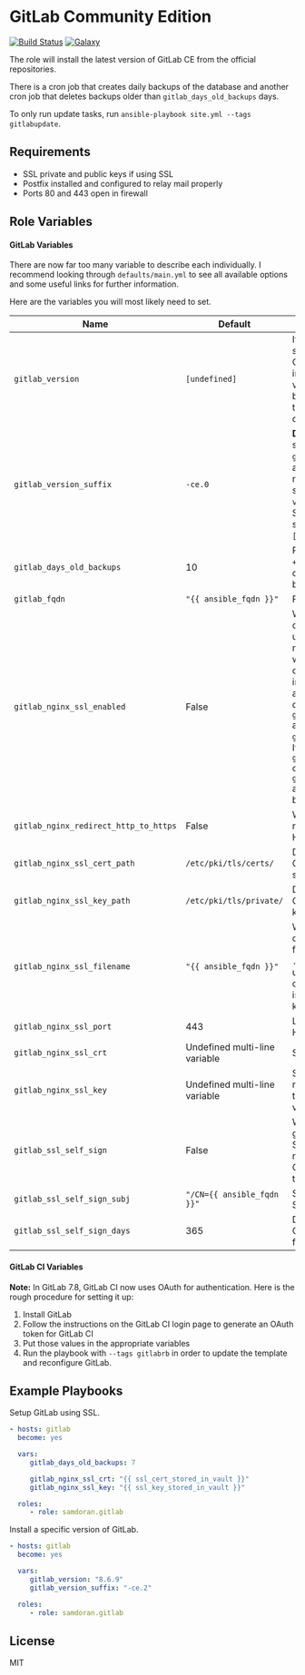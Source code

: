 GitLab Community Edition
========
[![Build Status](https://travis-ci.org/samdoran/ansible-role-gitlab.svg?branch=master)](https://travis-ci.org/samdoran/ansible-role-gitlab)
[![Galaxy](https://img.shields.io/badge/galaxy-samdoran.gitlab-blue.svg?style=flat)](https://galaxy.ansible.com/samdoran/gitlab)

The role will install the latest version of GitLab CE from the official repositories.

There is a cron job that creates daily backups of the database and another cron job that deletes backups older than `gitlab_days_old_backups` days.

To only run update tasks, run `ansible-playbook site.yml --tags gitlabupdate`.

Requirements
------------

* SSL private and public keys if using SSL
* Postfix installed and configured to relay mail properly
* Ports 80 and 443 open in firewall

Role Variables
--------------

#### GitLab Variables  ####

There are now far too many variable to describe each individually. I recommend looking through `defaults/main.yml` to see all available options and some useful links for further information.

Here are the variables you will most likely need to set.

| Name           | Default                     | Description                |
|----------------|-----------------------------|----------------------------|
| `gitlab_version` | `[undefined]` | If defined, install a specific version of GitLab. If undefined, install the latest version. This needs to be a string, so be sure to wrap it in double quotes. |
| `gitlab_version_suffix` | `-ce.0` | **Debian only** When specifying `gitlab_version`, an additional suffix is needed. To see valid suffixes, run `aptitude versions gitlab-ce`. Since GitLab 8, the suffix is always `-ce.[012]`. |
|  `gitlab_days_old_backups` | 10 | Passed to `find -time +[n]` in cron job that deletes GitLab backups |
| `gitlab_fqdn` | `"{{ ansible_fqdn }}"` | FQDN of GitLab host |
| `gitlab_nginx_ssl_enabled` | False | Whether or not to configure GitLab to use SSL. This is meant to be used when the SSL certificates are installed using an additional role and not defined inside `gitlab_nginx_ssl_crt` and `gitlab_nginx_ssl_key`. If `gitlab_nginx_ssl_crt` or `gitlab_nginx_ssl_key` are defined, SSL will be enabled |
| `gitlab_nginx_redirect_http_to_https` | False | Whether or not to redirect HTTP to HTTPS. |
| `gitlab_nginx_ssl_cert_path` | `/etc/pki/tls/certs/` | Directory where GitLab SSL certs are stored. |
| `gitlab_nginx_ssl_key_path` | `/etc/pki/tls/private/` | Directory where GitLab SSL certificate keys are stored. |
| `gitlab_nginx_ssl_filename` | `"{{ ansible_fqdn }}"` | What the SSL certificate and key files will be named. A `.crt` extension is used for the public cert, a `.key` extension is used for the private key. |
| `gitlab_nginx_ssl_port` | 443 | Listening port for HTTPS. |
| `gitlab_nginx_ssl_crt` | Undefined multi-line variable | SSL Public certificate. |
| `gitlab_nginx_ssl_key` | Undefined multi-line variable | SSL Private key. I recommend putting this in an ansible vault. |
|`gitlab_ssl_self_sign`| False | Wether or not to generate a self signed SSL Certificate. Do not provide an SSL Certificate if using this option. |
|`gitlab_ssl_self_sign_subj` | `"/CN={{ ansible_fqdn }}"` | Subject of self signed SSL Certificate. |
|`gitlab_ssl_self_sign_days`| 365 | Days self signed SSL Certificate is signed for. | 

#### GitLab CI Variables ####

**Note:** In GitLab 7.8, GitLab CI now uses OAuth for authentication. Here is the rough procedure for setting it up:

  1. Install GitLab
  1. Follow the instructions on the GitLab CI login page to generate an OAuth token for GitLab CI
  1. Put those values in the appropriate variables
  1. Run the playbook with `--tags gitlabrb` in order to update the template and reconfigure GitLab.


Example Playbooks
----------------
Setup GitLab using SSL.
```yaml
- hosts: gitlab
  become: yes

  vars:
     gitlab_days_old_backups: 7

     gitlab_nginx_ssl_crt: "{{ ssl_cert_stored_in_vault }}"
     gitlab_nginx_ssl_key: "{{ ssl_key_stored_in_vault }}"

  roles:
     - role: samdoran.gitlab
```

Install a specific version of GitLab.
```yaml
- hosts: gitlab
  become: yes

  vars:
     gitlab_version: "8.6.9"
     gitlab_version_suffix: "-ce.2"

  roles:
     - role: samdoran.gitlab
```

License
-------

MIT
